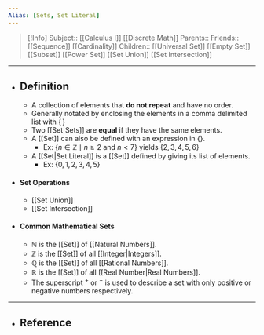 ```yaml
---
Alias: [Sets, Set Literal]
---
```

> [!Info]
> Subject:: [[Calculus I]] [[Discrete Math]]
> Parents:: 
> Friends:: [[Sequence]]  [[Cardinality]]
> Children:: [[Universal Set]] [[Empty Set]] [[Subset]] [[Power Set]] [[Set Union]] [[Set Intersection]]
---
- ## Definition
	- A collection of elements that **do not repeat** and have no order.
	- Generally notated by enclosing the elements in a comma delimited list with $\{\,\}$
	- Two [[Set|Sets]] are **equal** if they have the same elements.
	- A [[Set]] can also be defined with an expression in $\{  \}$.
		- Ex: $\{ n \in \mathbb{Z}\mid n\geq 2 \text{ and }n<7 \}$ yields $\{ 2,3,4,5,6 \}$
	- A [[Set|Set Literal]] is a [[Set]] defined by giving its list of elements.
		- Ex: $\{ 0,1,2,3,4,5 \}$
- #### Set Operations
	- [[Set Union]]
	- [[Set Intersection]]
- #### Common Mathematical Sets
	- $\mathbb{N}$ is the [[Set]] of [[Natural Numbers]].
	- $\mathbb{Z}$ is the [[Set]] of all [[Integer|Integers]].
	- $\mathbb{Q}$ is the [[Set]] of all [[Rational Numbers]].
	- $\mathbb{R}$ is the [[Set]] of all [[Real Number|Real Numbers]].
	- The superscript $^+$ or $^-$ is used to describe a set with only positive or negative numbers respectively. 
---
- ## Reference